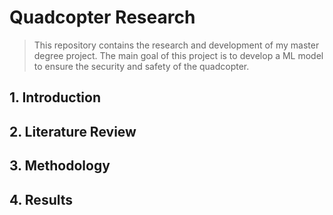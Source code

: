 # Quadcopter Research

> This repository contains the research and development of my master degree project. The main goal of this project is to develop a ML model to ensure the security and safety of the quadcopter.

## 1. Introduction

## 2. Literature Review

## 3. Methodology

## 4. Results
